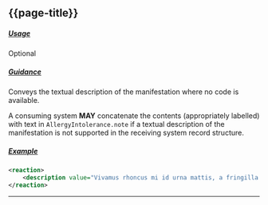 ## {{page-title}}


<h5><ins>Usage</ins></h5>

<span class="mro-circle optional" title="Optional"></span> Optional


<h5><ins>Guidance</ins></h5>

Conveys the textual description of the manifestation where no code is available.

A consuming system **MAY** concatenate the contents (appropriately labelled) with text in `AllergyIntolerance.note` if a textual description of the manifestation is not supported in the receiving system record structure.

<h5><ins>Example</ins></h5>

```xml
<reaction>
    <description value="Vivamus rhoncus mi id urna mattis, a fringilla quam congue." />
</reaction>
```

---